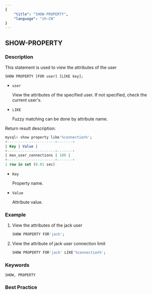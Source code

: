 ```yaml
---
{
    "title": "SHOW-PROPERTY",
    "language": "zh-CN"
}
---
```


<!--
Licensed to the Apache Software Foundation (ASF) under one
or more contributor license agreements. See the NOTICE file
distributed with this work for additional information
regarding copyright ownership. The ASF licenses this file
to you under the Apache License, Version 2.0 (the
"License"); you may not use this file except in compliance
with the License. You may obtain a copy of the License at

  http://www.apache.org/licenses/LICENSE-2.0

Unless required by applicable law or agreed to in writing,
software distributed under the License is distributed on an
"AS IS" BASIS, WITHOUT WARRANTIES OR CONDITIONS OF ANY
KIND, either express or implied. See the License for the
specific language governing permissions and limitations
under the License.
-->

## SHOW-PROPERTY

### Description

This statement is used to view the attributes of the user

```
SHOW PROPERTY [FOR user] [LIKE key];
```

* `user`

    View the attributes of the specified user. If not specified, check the current user's.

* `LIKE`

    Fuzzy matching can be done by attribute name.

Return result description:

```sql
mysql> show property like'%connection%';
+----------------------+-------+
| Key | Value |
+----------------------+-------+
| max_user_connections | 100 |
+----------------------+-------+
1 row in set (0.01 sec)
```

* `Key`

    Property name.

* `Value`

    Attribute value.

### Example

1. View the attributes of the jack user

    ```sql
    SHOW PROPERTY FOR'jack';
    ```

2. View the attribute of jack user connection limit

    ```sql
    SHOW PROPERTY FOR'jack' LIKE'%connection%';
    ```

### Keywords

    SHOW, PROPERTY

### Best Practice
